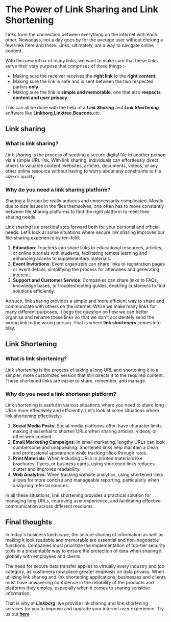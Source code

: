 # The Power of Link Sharing and Link Shortening

*Links* form the connection between everything on the internet with each other. Nowadays, not a day goes by for the average user without clicking a few links here and there. Links, ultimately, are a way to navigate online content.

With this new influx of many links, we want to make sure that these links serve their very purpose that comprises of three things :-
- Making sure the receiver receives the **right link** to the **right content**.
- Making sure the link is safe and is sent between the two respected parties **only**.
- Making sure the link is **simple and memorable**, one that also **respects content and user privacy**.

This can all be done with the help of a ***Link Sharing*** and ***Link Shortening*** software like **Linkborg**,**Linktree**,**Beacons**,etc.

## Link sharing

### What is link sharing?

*Link sharing* is the process of sending a secure digital file to another person via a simple URL link. With link sharing, individuals can effortlessly direct others to valuable content, websites, articles, documents, videos, or any other online resource without having to worry about any constraints to file size or quality.

### Why do you need a link sharing platform?

Sharing a file can be really arduous and unnecessarily complicated. Mostly due to size issues in the files themselves, one often has to move constantly between file sharing platforms to find the right platform to meet their sharing needs.

Link sharing is a practical step forward both for your personal and official needs. Let’s look at some situations where secure link sharing improves our file-sharing experience by ten-fold:

1. **Education**: Teachers can share links to educational resources, articles, or online tutorials with students, facilitating remote learning and enhancing access to supplementary materials.
2. **Event Invitations**: Event organizers can share links to registration pages or event details, simplifying the process for attendees and generating interest.
3. **Support and Customer Service**: Companies can share links to FAQs, knowledge bases, or troubleshooting guides, enabling customers to find solutions efficiently.

As such, link sharing provides a simple and more efficient way to share and communicate with others on the internet. While we make many links for many different purposes, it begs the question on how we can better organise and rename these links so that we don't accidentely send the wrong link to the wrong person. That is where **link shorteners** comes into play.

## Link Shortening

### What is link shortening?

*Link shortening* is the process of taking a long URL and shortening it to a simpler, more customized version that still directs it to the required content. These shortened links are easier to share, remember, and manage.

### Why do you need a link shortener platform?

Link shortening is useful in various situations where you need to share long URLs more effectively and efficiently. Let’s look at some situations where link shortening effectively:-

1. **Social Media Posts**: Social media platforms often have character limits, making it essential to shorten URLs when sharing articles, videos, or other web content.
2. **Email Marketing Campaigns**: In email marketing, lengthy URLs can look cumbersome and unappealing. Shortened links help maintain a clean and professional appearance while tracking click-through rates.
3. **Print Materials**: When including URLs in printed materials like brochures, flyers, or business cards, using shortened links reduces clutter and improves readability.
4. **Web Analytics**: When tracking website analytics, using shortened links allows for more concise and manageable reporting, particularly when analyzing referral sources.

In all these situations, link shortening provides a practical solution for managing long URLs, improving user experience, and facilitating effective communication across different mediums.

## Final thoughts

In today's business landscape, the secure sharing of information as well as making it look readable and memorable are essential and non-negotiable functions. Companies must prioritize the implementation of top-tier security tools in a presentable way to ensure the protection of data when sharing it globally with employees and clients. 

The need for secure data transfer applies to virtually every industry and job category, as customers now place greater emphasis on data privacy. When utilizing link sharing and link shortening applications, businesses and clients must have unwavering confidence in the reliability of the products and platforms they employ, especially when it comes to sharing sensitive information.

That is why at ***Linkborg*** ,we provide link sharing and link shortening services for you to improve and upgrade your internet user experience. Try us out **[here](https://linkb.org)**
